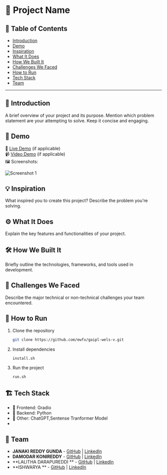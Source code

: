 # 🚀 Project Name

## 📌 Table of Contents
- [Introduction](#introduction)
- [Demo](#demo)
- [Inspiration](#inspiration)
- [What It Does](#what-it-does)
- [How We Built It](#how-we-built-it)
- [Challenges We Faced](#challenges-we-faced)
- [How to Run](#how-to-run)
- [Tech Stack](#tech-stack)
- [Team](#team)

---

## 🎯 Introduction
A brief overview of your project and its purpose. Mention which problem statement are your attempting to solve. Keep it concise and engaging.

## 🎥 Demo
🔗 [Live Demo](#) (if applicable)  
📹 [Video Demo](#) (if applicable)  
🖼️ Screenshots:

![Screenshot 1](link-to-image)

## 💡 Inspiration
What inspired you to create this project? Describe the problem you're solving.

## ⚙️ What It Does
Explain the key features and functionalities of your project.

## 🛠️ How We Built It
Briefly outline the technologies, frameworks, and tools used in development.

## 🚧 Challenges We Faced
Describe the major technical or non-technical challenges your team encountered.

## 🏃 How to Run
1. Clone the repository  
   ```sh 
   git clone https://github.com/ewfx/gaipl-wels-v.git
   ```
2. Install dependencies  
   ```sh
   install.sh
   ```
3. Run the project  
   ```sh
   run.sh
   ```

## 🏗️ Tech Stack
- 🔹 Frontend: Gradio
- 🔹 Backend: Python
- 🔹 Other: ChatGPT,Sentense Tranformer Model
-   

## 👥 Team
- **JANAKI REDDY GUNDA** - [GitHub](#) | [LinkedIn](#)
- **DAMODAR KONIREDDY** - [GitHub](#) | [LinkedIn](#)
- **LALITHA DARAPUREDDI ** - [GitHub](#) | [LinkedIn](#)
- **ISHWARYA ** - [GitHub](#) | [LinkedIn](#)

